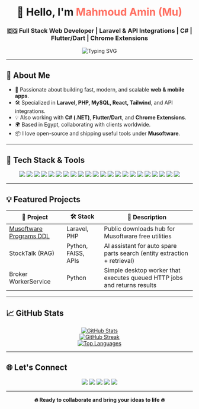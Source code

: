 <h1 align="center">👋 Hello, I'm <span style="color:#FF6F61;">Mahmoud Amin (Mu)</span></h1>
<h3 align="center">🇪🇬 Full Stack Web Developer | Laravel & API Integrations | C# | Flutter/Dart | Chrome Extensions</h3>

<p align="center">
  <img src="https://readme-typing-svg.herokuapp.com?font=Fira+Code&size=24&pause=1000&center=true&vCenter=true&width=650&lines=Full+Stack+Web+Developer;Laravel+%E2%80%A2+React+%E2%80%A2+Tailwind+%E2%80%A2+PHP+%E2%80%A2+MySQL;C%23+Programmer+%E2%80%A2+Flutter+%E2%80%A2+Dart;Chrome+Extensions+Developer;Freelancer+%7C+Open+to+Opportunities;Let%27s+Build+Something+Great+Together" alt="Typing SVG" />
</p>

---

## 🚀 About Me

- 🎯 Passionate about building fast, modern, and scalable **web & mobile apps**.
- 🛠️ Specialized in **Laravel, PHP, MySQL, React, Tailwind**, and API integrations.
- 💡 Also working with **C# (.NET)**, **Flutter/Dart**, and **Chrome Extensions**.
- 🌍 Based in Egypt, collaborating with clients worldwide.
- 📦 I love open-source and shipping useful tools under **Musoftware**.

---

## 🧰 Tech Stack & Tools

<p align="center">
  <!-- 💻 Backend -->
  <img src="https://img.shields.io/badge/Laravel-FF2D20?style=for-the-badge&logo=laravel&logoColor=white" />
  <img src="https://img.shields.io/badge/PHP-777BB4?style=for-the-badge&logo=php&logoColor=white" />
  <img src="https://img.shields.io/badge/MySQL-4479A1?style=for-the-badge&logo=mysql&logoColor=white" />
  <img src="https://img.shields.io/badge/.NET-512BD4?style=for-the-badge&logo=dotnet&logoColor=white" />
  <img src="https://img.shields.io/badge/C%23-239120?style=for-the-badge&logo=csharp&logoColor=white" />

  <!-- 🎨 Frontend -->
  <img src="https://img.shields.io/badge/React-61DAFB?style=for-the-badge&logo=react&logoColor=black" />
  <img src="https://img.shields.io/badge/JavaScript-F7DF1E?style=for-the-badge&logo=javascript&logoColor=black" />
  <img src="https://img.shields.io/badge/HTML5-E34F26?style=for-the-badge&logo=html5&logoColor=white" />
  <img src="https://img.shields.io/badge/CSS3-1572B6?style=for-the-badge&logo=css3&logoColor=white" />
  <img src="https://img.shields.io/badge/Tailwind_CSS-38B2AC?style=for-the-badge&logo=tailwind-css&logoColor=white" />
  <img src="https://img.shields.io/badge/Bootstrap-7952B3?style=for-the-badge&logo=bootstrap&logoColor=white" />
  <img src="https://img.shields.io/badge/SASS-CC6699?style=for-the-badge&logo=sass&logoColor=white" />

  <!-- 📱 Mobile & Extensions -->
  <img src="https://img.shields.io/badge/Flutter-02569B?style=for-the-badge&logo=flutter&logoColor=white" />
  <img src="https://img.shields.io/badge/Dart-0175C2?style=for-the-badge&logo=dart&logoColor=white" />
  <img src="https://img.shields.io/badge/Chrome%20Extensions-4285F4?style=for-the-badge&logo=googlechrome&logoColor=white" />

  <!-- ⚙️ Tools -->
  <img src="https://img.shields.io/badge/Git-F05032?style=for-the-badge&logo=git&logoColor=white" />
  <img src="https://img.shields.io/badge/GitHub-181717?style=for-the-badge&logo=github&logoColor=white" />
  <img src="https://img.shields.io/badge/Docker-2496ED?style=for-the-badge&logo=docker&logoColor=white" />
  <img src="https://img.shields.io/badge/Postman-FF6C37?style=for-the-badge&logo=postman&logoColor=white" />
  <img src="https://img.shields.io/badge/VS%20Code-007ACC?style=for-the-badge&logo=visual-studio-code&logoColor=white" />
  <img src="https://img.shields.io/badge/Notion-000000?style=for-the-badge&logo=notion&logoColor=white" />
  <img src="https://img.shields.io/badge/Terminal-3E3E3E?style=for-the-badge&logo=gnubash&logoColor=white" />
</p>

---

## 💡 Featured Projects

| 🔗 Project | 🛠️ Stack | 🔎 Description |
|-----------|-----------|----------------|
| <a href="https://github.com/musoftware/downloads">Musoftware Programs DDL</a> | Laravel, PHP | Public downloads hub for Musoftware free utilities |
| StockTalk (RAG) | Python, FAISS, APIs | AI assistant for auto spare parts search (entity extraction + retrieval) |
| Broker WorkerService | Python | Simple desktop worker that executes queued HTTP jobs and returns results |

---

## 📈 GitHub Stats

<p align="center">
  <a href="https://github.com/musoftware">
    <img src="https://github-readme-stats.vercel.app/api?username=musoftware&bg_color=30,e96443,904e95&title_color=fff&text_color=fff&count_private=true&show_icons=true" alt="GitHub Stats" />
  </a>
  <br/>
  <a href="https://github.com/musoftware">
    <img src="https://github-readme-streak-stats.herokuapp.com?user=musoftware&theme=tokyonight" alt="GitHub Streak" />
  </a>
  <br/>
  <a href="https://github.com/musoftware">
    <img src="https://github-readme-stats.vercel.app/api/top-langs/?username=musoftware&bg_color=30,e96443,904e95&title_color=fff&text_color=fff&layout=compact" alt="Top Languages" />
  </a>
</p>

---

## 🌐 Let's Connect

<p align="center">
  <a href="https://www.musoftwares.com/"><img src="https://img.shields.io/badge/-Website-111?style=for-the-badge&logo=google-chrome&logoColor=white" /></a>
  <a href="https://www.linkedin.com/in/musoftwareuno/"><img src="https://img.shields.io/badge/-LinkedIn-0077B5?style=for-the-badge&logo=linkedin&logoColor=white" /></a>
  <a href="https://www.facebook.com/mahmoudmu1992/"><img src="https://img.shields.io/badge/-Facebook-1877F2?style=for-the-badge&logo=facebook&logoColor=white" /></a>
  <a href="https://x.com/MusoftwareUno"><img src="https://img.shields.io/badge/-X%20(Twitter)-111?style=for-the-badge&logo=x&logoColor=white" /></a>
  <a href="mailto:mahmoudmn810@gmail.com"><img src="https://img.shields.io/badge/-Email-D14836?style=for-the-badge&logo=gmail&logoColor=white" /></a>
</p>

---

<p align="center"><b>🔥 Ready to collaborate and bring your ideas to life 🔥</b></p>
